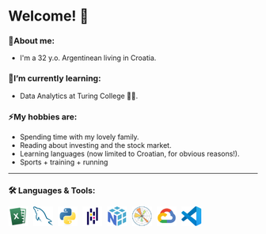 # Welcome! 👋

### 💬About me:
-  I'm a 32 y.o. Argentinean living in Croatia.

### 🌱I’m currently learning:
-  Data Analytics at Turing College 👨‍💻.

### ⚡My hobbies are:
-  Spending time with my lovely family.
-  Reading about investing and the stock market.
-  Learning languages (now limited to Croatian, for obvious reasons!).
-  Sports + training + running

<hr>

### 🛠 Languages & Tools:
<img align="left" alt="Java" width="40px" style="padding-right:10px;" src="icons/Excel.png"/>
<img align="left" alt="Java" width="40px" style="padding-right:10px;" src="icons/MySQL.png"/>
<img align="left" alt="Java" width="40px" style="padding-right:10px;" src="icons/Python.png"/>
<img align="left" alt="Java" width="40px" style="padding-right:10px;" src="icons/Pandas.png"/>
<img align="left" alt="Java" width="40px" style="padding-right:10px;" src="icons/NumPy.png"/>
<img align="left" alt="Java" width="40px" style="padding-right:10px;" src="icons/Matplotlib.png"/>
<img align="left" alt="Java" width="40px" style="padding-right:10px;" src="icons/GoogleCloud.png"/>
<img align="left" alt="Java" width="40px" style="padding-right:10px;" src="icons/VScode.png"/>





<!--![NumPy](https://github.com/user-attachments/assets/d5602a62-854f-4ced-8dde-6d1f4c8f15bb)

**Plasma1992/Plasma1992** is a ✨ _special_ ✨ repository because its `README.md` (this file) appears on your GitHub profile.

Here are some ideas to get you started:

- 🔭 I’m currently working on ...
- 🌱 I’m currently learning ...
- 👯 I’m looking to collaborate on ...
- 🤔 I’m looking for help with ...
- 💬 Ask me about ...
- 📫 How to reach me: ...
- 😄 Pronouns: ...
- ⚡ Fun fact: ...
-->
